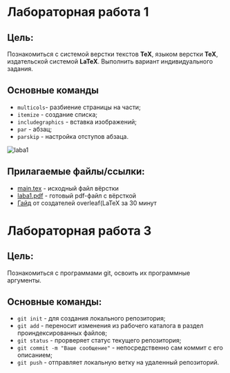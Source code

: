 # Лабораторная работа 1

## Цель:

Познакомиться с системой верстки текстов **TeX**, языком верстки **TeX**, издательской системой **LaTeX**. Выполнить вариант индивидуального задания.

## Основные команды

* `multicols`- разбиение страницы на части;
* `itemize` - создание списка;
* `includegraphics` - вставка изображений;
* `par` - абзац;
* `parskip` - настройка отступов абзаца.

![laba1](https://github.com/user-attachments/assets/130dad1f-25f2-4dfe-b7a1-983aa92e9c4c)

## Прилагаемые файлы/ссылки:
* [main.tex](https://github.com/iis-42x70x/RPIIS/blob/%D0%92%D0%B5%D0%B3%D0%B5%D1%80%D0%B0_%D0%9C/sem1/lab3/main.tex) - исходный файл вёрстки
* [laba1.pdf]() - готовый pdf-файл с вёрсткой
* [Гайд](https://www.overleaf.com/learn/latex/Learn_LaTeX_in_30_minutes) от создателей overleaf(LaTeX за 30 минут





# Лабораторная работа 3

## Цель:

Познакомиться с программами git, освоить их программные аргументы.

## Основные команды:

* `git init` - для создания локального репозитория;
* `git add` - переносит изменения из рабочего каталога в раздел проиндексированных файлов;
* `git status` - прорверяет статус текущего репозитория;
* `git commit -m "Ваше сообщение"` - непосредственно сам коммит с его описанием;
* `git push` - отправляет локальную ветку на удаленный репозиторий.
